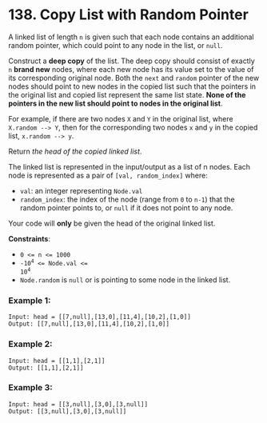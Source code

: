 # 138. Copy List with Random Pointer

A linked list of length `n` is given such that each node contains an additional random pointer, which could point to any node in the list, or `null`.

Construct a **deep copy** of the list. The deep copy should consist of exactly `n` **brand new** nodes, where each new node has its value set to the value of its corresponding original node. Both the `next` and `random` pointer of the new nodes should point to new nodes in the copied list such that the pointers in the original list and copied list represent the same list state. **None of the pointers in the new list should point to nodes in the original list**.

For example, if there are two nodes `X` and `Y` in the original list, where `X.random --> Y`, then for the corresponding two nodes `x` and `y` in the copied list, `x.random --> y`.

Return *the head of the copied linked list*.

The linked list is represented in the input/output as a list of n nodes. Each node is represented as a pair of `[val, random_index]` where:

- `val`: an integer representing `Node.val`
- `random_index`: the index of the node (range from `0` to `n-1`) that the random pointer points to, or `null` if it does not point to any node.

Your code will **only** be given the head of the original linked list.

**Constraints**:
- `0 <= n <= 1000`
- <code>-10<sup>4</sup> <= Node.val <= 10<sup>4</sup></code>
- `Node.random` is `null` or is pointing to some node in the linked list.

### Example 1:
```
Input: head = [[7,null],[13,0],[11,4],[10,2],[1,0]]
Output: [[7,null],[13,0],[11,4],[10,2],[1,0]]
```

### Example 2:
```
Input: head = [[1,1],[2,1]]
Output: [[1,1],[2,1]]
```

### Example 3:
```
Input: head = [[3,null],[3,0],[3,null]]
Output: [[3,null],[3,0],[3,null]]
```
